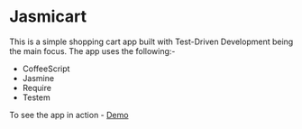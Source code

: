 # Jasmicart

This is a simple shopping cart app built with Test-Driven Development being the main focus. The app uses the following:-

* CoffeeScript 
* Jasmine 
* Require
* Testem

To see the app in action - <a href="http://theunorthodoxdeveloper.github.io/jasmicart/" target="_blank" title="Jasmicart Demo">Demo</a>
